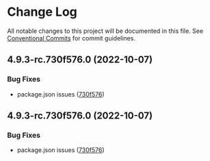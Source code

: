 # Change Log

All notable changes to this project will be documented in this file.
See [Conventional Commits](https://conventionalcommits.org) for commit guidelines.

## 4.9.3-rc.730f576.0 (2022-10-07)


### Bug Fixes

* package.json issues ([730f576](https://github.com/tolgee/tolgee-js/commit/730f576f790b5c8b4154b423cc62953aef2dd381))





## 4.9.3-rc.730f576.0 (2022-10-07)


### Bug Fixes

* package.json issues ([730f576](https://github.com/tolgee/tolgee-js/commit/730f576f790b5c8b4154b423cc62953aef2dd381))
